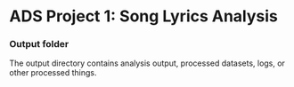 # ADS Project 1: Song Lyrics Analysis
### Output folder

The output directory contains analysis output, processed datasets, logs, or other processed things.

